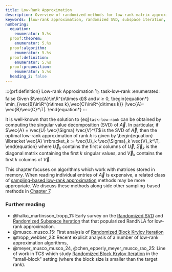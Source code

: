 ```yaml
---
title: Low-Rank Approximation
description: Overview of randomized methods for low-rank matrix approximation including SVD, subspace iteration, and Nyström methods
keywords: [low-rank approximation, randomized SVD, subspace iteration, block Krylov, Nyström method, singular value decomposition, matrix compression]
numbering:
  equation:
    enumerator: 5.%s
  proof:theorem:
    enumerator: 5.%s
  proof:algorithm:
    enumerator: 5.%s
  proof:definition:
    enumerator: 5.%s
  proof:proposition:
    enumerator: 5.%s
  heading_2: false
---
```



:::{prf:definition} Low-rank Approximation
:label: task-low-rank
:enumerated: false
Given $\vec{A}\in\R^{n\times d}$ and $k\geq 0$, 
\begin{equation*}
\min_{\vec{B}\in\R^{n\times k},\vec{C}\in\R^{d\times k}} \|\vec{A}-\vec{B}\vec{C}^\T\|.
\end{equation*}
:::

It is well-known that the solution to {eq}`task-low-rank` can be obtained by computing the singular value decomposition (SVD) of $\vec{A}$.
In particular, if $\vec{A} = \vec{U} \vec{\Sigma} \vec{V}^\T$ is the SVD of $\vec{A}$, then the optimal low-rank approximation of rank $k$ is given by
\begin{equation}
\llbracket \vec{A} \rrbracket_k := \vec{U}_k \vec{\Sigma}_k \vec{V}_k^\T,
\end{equation}
where $\vec{U}_k$ contains the first $k$ columns of $\vec{U}$, $\vec{\Sigma}_k$ is the diagonal matrix containing the first $k$ singular values, and $\vec{V}_k$ contains the first $k$ columns of $\vec{V}$.

This chapter focuses on algorithms which work with matrices stored in memory. 
When reading individual entries of $\vec{A}$ is expensive, a related class of [sampling-based low-rank approximation](./low-rank-approximation-sampling) methods may be more appropriate. 
We discuss these methods along side other sampling-based methods in [Chapter 7](./sampling).



### Further reading

- @halko_martinsson_tropp_11: Early survey on the [Randomized SVD](./randomized-svd.ipynb) and [Randomized Subspace Iteration](./subspace-iteration.ipynb) that that popularized RandNLA for low-rank approximation.
- @musco_musco_15: First analysis of [Randomized Block Krylov Iteration](./block-krylov.ipynb)
- @tropp_webber_23: Recent explicit analysis of a number of low-rank approximation algorithms,
- @meyer_musco_musco_24, @chen_epperly_meyer_musco_rao_25: Line of work in TCS which study [Randomized Block Krylov Iteration](./block-krylov.ipynb) in the "small-block" setting (where the block size is smaller than the target rank).
